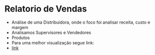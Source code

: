# Relatorio de Vendas
* Análise de uma Distribuidora, onde o foco foi analisar receita, custo e margem
* Analisamos Supervisores e Vendedores
* Produtos
* Para uma melhor visualização segue link:
* [link](https://app.powerbi.com/view?r=eyJrIjoiMTEwMDFmM2EtOTVmNy00NzRhLTlkMjAtODY5NjNhOTI5NDc0IiwidCI6ImY3YTJhMDMzLTdjOGEtNDI1Ni04Yzg5LTNkN2QyMmY1ZDI4YyIsImMiOjZ9)

